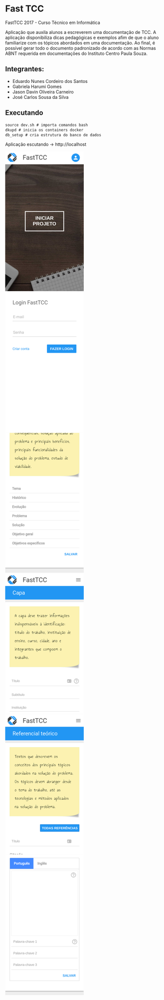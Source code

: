 # Fast TCC

FastTCC 2017 - Curso Técnico em Informática

Aplicação que auxila alunos a escreverem uma documentação de TCC. A aplicação disponibiliza dicas pedagógicas e exemplos afim de que o aluno familiarize com os tópicos abordados em uma documentação.
Ao final, é possível gerar todo o documento padronizado de acordo com as Normas ABNT requerida em documentações do Instituto Centro Paula Souza.

## Integrantes:
- Eduardo Nunes Cordeiro dos Santos
- Gabriela Harumi Gomes
- Jason Davin Oliveira Carneiro
- José Carlos Sousa da Silva


## Executando

```
source dev.sh # importa comandos bash
dkupd # inicia os containers docker
db_setup # cria estrutura do banco de dados
```

Aplicação escutando -> http://localhost

<img src="./images/screen_1.png" width=50%>
<img src="./images/screen_2.png" width=50%>
<img src="./images/screen_3.png" width=50%>
<img src="./images/screen_4.png" width=50%>
<img src="./images/screen_5.png" width=50%>
<img src="./images/screen_6.png" width=50%>
